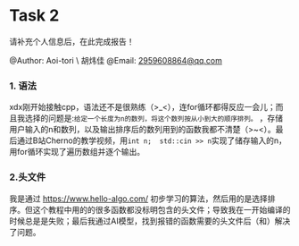 # Task 2

请补充个人信息后，在此完成报告！

@Author:  Aoi-tori \ 胡炜佳
@Email: 2959608864@qq.com

### 1. 语法
xdx刚开始接触cpp，语法还不是很熟练（>_<），连for循环都得反应一会儿；而且我选择的问题是:` 给定一个长度为n的数列，将这个数列按从小到大的顺序排列。 ` ，存储用户输入的n和数列，以及输出排序后的数列用到的函数我都不清楚（>~<）。最后通过B站Cherno的教学视频，用`int n;  std::cin >> n`实现了储存输入的n，用for循环实现了遍历数组并逐个输出。


### 2.头文件
我是通过 https://www.hello-algo.com/ 初步学习的算法，然后用的是选择排序。但这个教程中用的的很多函数都没标明包含的头文件；导致我在一开始编译的时候总是是失败；最后我通过AI模型，找到报错的函数需要的头文件后（<vector>和<algorithm>）解决了问题。
